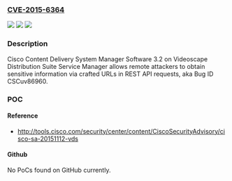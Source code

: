 ### [CVE-2015-6364](https://cve.mitre.org/cgi-bin/cvename.cgi?name=CVE-2015-6364)
![](https://img.shields.io/static/v1?label=Product&message=n%2Fa&color=blue)
![](https://img.shields.io/static/v1?label=Version&message=n%2Fa&color=blue)
![](https://img.shields.io/static/v1?label=Vulnerability&message=n%2Fa&color=brighgreen)

### Description

Cisco Content Delivery System Manager Software 3.2 on Videoscape Distribution Suite Service Manager allows remote attackers to obtain sensitive information via crafted URLs in REST API requests, aka Bug ID CSCuv86960.

### POC

#### Reference
- http://tools.cisco.com/security/center/content/CiscoSecurityAdvisory/cisco-sa-20151112-vds

#### Github
No PoCs found on GitHub currently.

